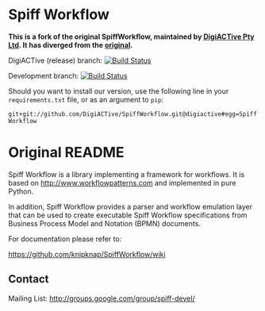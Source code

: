 Spiff Workflow
==============

**This is a fork of the original SpiffWorkflow, maintained by [DigiACTive Pty Ltd][digiactive]. It has diverged from the [original][upstream].**

DigiACTive (release) branch: [![Build Status](https://travis-ci.org/DigiACTive/SpiffWorkflow.png?branch=digiactive)](https://travis-ci.org/DigiACTive/SpiffWorkflow)

Development branch: [![Build Status](https://travis-ci.org/DigiACTive/SpiffWorkflow.png?branch=develop)](https://travis-ci.org/DigiACTive/SpiffWorkflow)

Should you want to install our version, use the following line in your `requirements.txt` file, or as an argument to `pip`:

`git+git://github.com/DigiACTive/SpiffWorkflow.git@digiactive#egg=SpiffWorkflow`

Original README
===============

Spiff Workflow is a library implementing a framework for workflows.
It is based on http://www.workflowpatterns.com and implemented in pure Python.

In addition, Spiff Workflow provides a parser and workflow emulation
layer that can be used to create executable Spiff Workflow specifications
from Business Process Model and Notation (BPMN) documents.

For documentation please refer to:

  https://github.com/knipknap/SpiffWorkflow/wiki


Contact
-------
Mailing List: http://groups.google.com/group/spiff-devel/

[digiactive]: http://digiactive.com.au
[upstream]: https://github.com/knipknap/SpiffWorkflow

